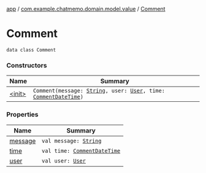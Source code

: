 [app](../../index.md) / [com.example.chatmemo.domain.model.value](../index.md) / [Comment](./index.md)

# Comment

`data class Comment`

### Constructors

| Name | Summary |
|---|---|
| [&lt;init&gt;](-init-.md) | `Comment(message: `[`String`](https://kotlinlang.org/api/latest/jvm/stdlib/kotlin/-string/index.html)`, user: `[`User`](../-user/index.md)`, time: `[`CommentDateTime`](../-comment-date-time/index.md)`)` |

### Properties

| Name | Summary |
|---|---|
| [message](message.md) | `val message: `[`String`](https://kotlinlang.org/api/latest/jvm/stdlib/kotlin/-string/index.html) |
| [time](time.md) | `val time: `[`CommentDateTime`](../-comment-date-time/index.md) |
| [user](user.md) | `val user: `[`User`](../-user/index.md) |
